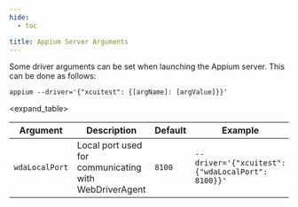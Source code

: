 ```yaml
---
hide:
  - toc

title: Appium Server Arguments
---
```


Some driver arguments can be set when launching the Appium server. This can be done as follows:

```
appium --driver='{"xcuitest": {[argName]: [argValue]}}'
```

<expand_table>

|Argument|Description|Default|Example|
|----|-------|-----------|-------|
| `wdaLocalPort` | Local port used for communicating with WebDriverAgent | `8100` | `--driver='{"xcuitest": {"wdaLocalPort": 8100}}'` |
